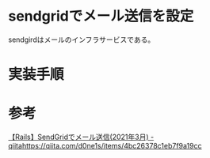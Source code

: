 # sendgridでメール送信を設定

sendgirdはメールのインフラサービスである。

# 実装手順

# 参考

[【Rails】SendGridでメール送信(2021年3月) - qiita]()https://qiita.com/d0ne1s/items/4bc26378c1eb7f9a19cc
